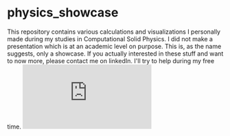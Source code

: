 # physics_showcase
This repository contains various calculations and visualizations I personally made during my studies in Computational Solid Physics. I did not make a presentation which is at an academic level on purpose. This is, as the name suggests, only a showcase. If you actually interested in these stuff and want to now more, please contact me on linkedIn. I'll try to help during my free time.
![alt text](https://github.com/Kantarelis/physics_showcase/blob/kantarelis/banddiagram/infinite_phonon_crystal.pdf)
